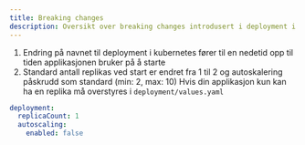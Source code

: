 ```yaml
---
title: Breaking changes
description: Oversikt over breaking changes introdusert i deployment i v2.0.0
---
```


1. Endring på navnet til deployment i kubernetes fører til en nedetid opp til tiden applikasjonen bruker på å starte
2. Standard antall replikas ved start er endret fra 1 til 2 og autoskalering påskrudd som standard (min: 2, max: 10)
Hvis din applikasjon kun kan ha en replika må overstyres i `deployment/values.yaml`
```yaml {hl_lines=[2,4]}
deployment:
  replicaCount: 1
  autoscaling:
    enabled: false
```